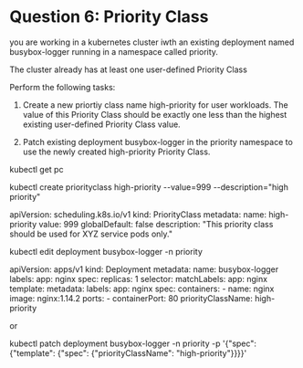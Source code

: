# Question 6: Priority Class

you are working in a kubernetes cluster iwth an existing deployment named busybox-logger running in a namespace called priority.

The cluster already has at least one user-defined Priority Class

Perform the following tasks:

1. Create a new priortiy class name high-priority for user workloads. The value of this Priority Class should be exactly one less than the highest existing user-defined Priority Class value.

2. Patch existing deployment busybox-logger in the priority namespace to use the newly created high-priority Priority Class.

kubectl get pc

  kubectl create priorityclass high-priority --value=999 --description="high priority"

apiVersion: scheduling.k8s.io/v1
kind: PriorityClass
metadata:
  name: high-priority
value: 999
globalDefault: false
description: "This priority class should be used for XYZ service pods only."



kubectl edit deployment busybox-logger -n priority

apiVersion: apps/v1
kind: Deployment
metadata:
  name: busybox-logger
  labels:
    app: nginx
spec:
  replicas: 1
  selector:
    matchLabels:
      app: nginx
  template:
    metadata:
      labels:
        app: nginx
    spec:
      containers:
      - name: nginx
        image: nginx:1.14.2
        ports:
        - containerPort: 80
      priorityClassName: high-priority


or 

kubectl patch deployment busybox-logger -n priority -p '{"spec": {"template": {"spec": {"priorityClassName": "high-priority"}}}}'
